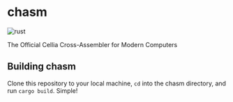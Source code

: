 # chasm

![rust](https://github.com/AshtonSnapp/chasm/actions/workflows/rust.yml/badge.svg)

The Official Cellia Cross-Assembler for Modern Computers

## Building chasm

Clone this repository to your local machine, `cd` into the chasm directory, and run `cargo build`. Simple!

